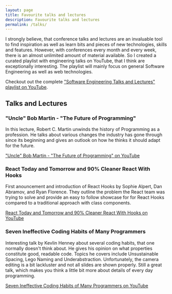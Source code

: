 ```yaml
---
layout: page
title: Favourite talks and lectures
description: Favourite talks and lectures
permalink: /talks/
---
```


I strongly believe, that conference talks and lectures are an invaluable tool to find inspiration as well as learn bits and pieces of new technologies, skills and features. However, with conferences every month and every week, there is an almost unlimited amount of material available. So I created a curated playlist with engineering talks on YouTube, that I think are exceptionally interesting. The playlist will mainly focus on general Software Engineering as well as web technologies.

Checkout out the complete ["Software Engineering Talks and Lectures" playlist on YouTube](https://www.youtube.com/playlist?list=PLl0AtsmuedN4lbpkR8lg1hyE-ZCrh9ebd).

## Talks and Lectures

### "Uncle" Bob Martin - "The Future of Programming"

In this lecture, Robert C. Martin unwinds the history of Programming as a profession. He talks about various changes the industry has gone through since its beginning and gives an outlook on how he thinks it should adapt for the future.

["Uncle" Bob Martin - "The Future of Programming" on YouTube](https://www.youtube.com/watch?v=ecIWPzGEbFc&index=2&t=0s&list=PLl0AtsmuedN4lbpkR8lg1hyE-ZCrh9ebd)

### React Today and Tomorrow and 90% Cleaner React With Hooks

First anouncement and introduction of React Hooks by Sophie Alpert, Dan Abramov, and Ryan Florence. They outline the problem the React team was trying to solve and provide an easy to follow showcase for for React Hooks compared to a traditional approach with class components.

[React Today and Tomorrow and 90% Cleaner React With Hooks on YouTube](https://www.youtube.com/watch?v=dpw9EHDh2bM&index=3&t=4s&list=PLl0AtsmuedN4lbpkR8lg1hyE-ZCrh9ebd)

### Seven Ineffective Coding Habits of Many Programmers

Interesting talk by Kevlin Henney about several coding habits, that one normally doesn't think about. He gives his opinion on what properties constitute good, readable code. Topics he covers include Unsustainable Spacing, Lego Naming and Underabstraction. Unfortunately, the camera editing is a bit lackluster and not all slides are shown properly. Still a great talk, which makes you think a little bit more about details of every day programming.

[Seven Ineffective Coding Habits of Many Programmers on YouTube](https://www.youtube.com/watch?v=ZsHMHukIlJY&index=7&list=PLl0AtsmuedN4lbpkR8lg1hyE-ZCrh9ebd&t=1410s)
